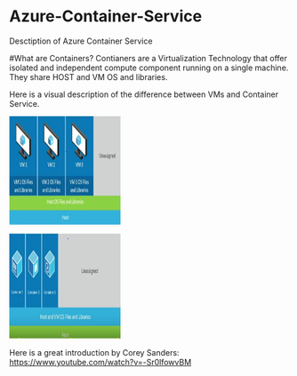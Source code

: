 # Azure-Container-Service
Desctiption of Azure Container Service 

#What are Containers? 
Contianers are a Virtualization Technology that offer isolated and independent compute component running on a single machine. They share HOST and VM OS and libraries. 

Here is a visual description of the difference between VMs and Container Service. 


<img src="https://github.com/adebisioje/Azure-Container-Service/blob/master/images/VMvsContainers.PNG" width="200" height="400" /> 

Here is a great introduction by Corey Sanders: https://www.youtube.com/watch?v=-Sr0lfowvBM 




